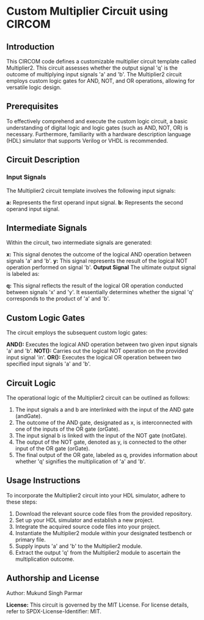 # Custom Multiplier Circuit using CIRCOM
## Introduction
This CIRCOM code defines a customizable multiplier circuit template called Multiplier2. This circuit assesses whether the output signal 'q' is the outcome of multiplying input signals 'a' and 'b'. The Multiplier2 circuit employs custom logic gates for AND, NOT, and OR operations, allowing for versatile logic design.

## Prerequisites
To effectively comprehend and execute the custom logic circuit, a basic understanding of digital logic and logic gates (such as AND, NOT, OR) is necessary. Furthermore, familiarity with a hardware description language (HDL) simulator that supports Verilog or VHDL is recommended.

## Circuit Description
### Input Signals
The Multiplier2 circuit template involves the following input signals:

**a:** Represents the first operand input signal.
**b:** Represents the second operand input signal.
## Intermediate Signals
Within the circuit, two intermediate signals are generated:

**x:** This signal denotes the outcome of the logical AND operation between signals 'a' and 'b'.
**y:** This signal represents the result of the logical NOT operation performed on signal 'b'.
**Output Signal**
The ultimate output signal is labeled as:

**q:** This signal reflects the result of the logical OR operation conducted between signals 'x' and 'y'. It essentially determines whether the signal 'q' corresponds to the product of 'a' and 'b'.
## Custom Logic Gates
The circuit employs the subsequent custom logic gates:

**AND():** Executes the logical AND operation between two given input signals 'a' and 'b'.
**NOT():** Carries out the logical NOT operation on the provided input signal 'in'.
**OR():** Executes the logical OR operation between two specified input signals 'a' and 'b'.
## Circuit Logic
The operational logic of the Multiplier2 circuit can be outlined as follows:

1. The input signals a and b are interlinked with the input of the AND gate (andGate).
2. The outcome of the AND gate, designated as x, is interconnected with one of the inputs of the OR gate (orGate).
3. The input signal b is linked with the input of the NOT gate (notGate).
4. The output of the NOT gate, denoted as y, is connected to the other input of the OR gate (orGate).
5. The final output of the OR gate, labeled as q, provides information about whether 'q' signifies the multiplication of 'a' and 'b'.
## Usage Instructions
To incorporate the Multiplier2 circuit into your HDL simulator, adhere to these steps:

1. Download the relevant source code files from the provided repository.
2. Set up your HDL simulator and establish a new project.
3. Integrate the acquired source code files into your project.
4. Instantiate the Multiplier2 module within your designated testbench or primary file.
5. Supply inputs 'a' and 'b' to the Multiplier2 module.
6. Extract the output 'q' from the Multiplier2 module to ascertain the multiplication outcome.
## Authorship and License
Author: Mukund Singh Parmar

**License:** This circuit is governed by the MIT License. For license details, refer to SPDX-License-Identifier: MIT.
